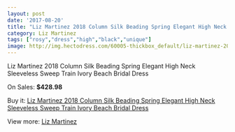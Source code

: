 ```yaml
---
layout: post
date: '2017-08-20'
title: "Liz Martinez 2018 Column Silk Beading Spring Elegant High Neck Sleeveless Sweep Train Ivory Beach Bridal Dress"
category: Liz Martinez
tags: ["rosy","dress","high","black","unique"]
image: http://img.hectodress.com/60005-thickbox_default/liz-martinez-2018-column-silk-beading-spring-elegant-high-neck-sleeveless-sweep-train-ivory-beach-bridal-dress.jpg
---
```

Liz Martinez 2018 Column Silk Beading Spring Elegant High Neck Sleeveless Sweep Train Ivory Beach Bridal Dress

On Sales: **$428.98**
<a href="https://www.hectodress.com/liz-martinez/19068-liz-martinez-2018-column-silk-beading-spring-elegant-high-neck-sleeveless-sweep-train-ivory-beach-bridal-dress.html"><amp-img layout="responsive" width="600" height="600" src="//img.hectodress.com/60005-thickbox_default/liz-martinez-2018-column-silk-beading-spring-elegant-high-neck-sleeveless-sweep-train-ivory-beach-bridal-dress.jpg" alt="Liz Martinez 2018 Column Silk Beading Spring Elegant High Neck Sleeveless Sweep Train Ivory Beach Bridal Dress 0" /></a>
<a href="https://www.hectodress.com/liz-martinez/19068-liz-martinez-2018-column-silk-beading-spring-elegant-high-neck-sleeveless-sweep-train-ivory-beach-bridal-dress.html"><amp-img layout="responsive" width="600" height="600" src="//img.hectodress.com/60010-thickbox_default/liz-martinez-2018-column-silk-beading-spring-elegant-high-neck-sleeveless-sweep-train-ivory-beach-bridal-dress.jpg" alt="Liz Martinez 2018 Column Silk Beading Spring Elegant High Neck Sleeveless Sweep Train Ivory Beach Bridal Dress 1" /></a>
<a href="https://www.hectodress.com/liz-martinez/19068-liz-martinez-2018-column-silk-beading-spring-elegant-high-neck-sleeveless-sweep-train-ivory-beach-bridal-dress.html"><amp-img layout="responsive" width="600" height="600" src="//img.hectodress.com/60009-thickbox_default/liz-martinez-2018-column-silk-beading-spring-elegant-high-neck-sleeveless-sweep-train-ivory-beach-bridal-dress.jpg" alt="Liz Martinez 2018 Column Silk Beading Spring Elegant High Neck Sleeveless Sweep Train Ivory Beach Bridal Dress 2" /></a>
<a href="https://www.hectodress.com/liz-martinez/19068-liz-martinez-2018-column-silk-beading-spring-elegant-high-neck-sleeveless-sweep-train-ivory-beach-bridal-dress.html"><amp-img layout="responsive" width="600" height="600" src="//img.hectodress.com/60008-thickbox_default/liz-martinez-2018-column-silk-beading-spring-elegant-high-neck-sleeveless-sweep-train-ivory-beach-bridal-dress.jpg" alt="Liz Martinez 2018 Column Silk Beading Spring Elegant High Neck Sleeveless Sweep Train Ivory Beach Bridal Dress 3" /></a>
<a href="https://www.hectodress.com/liz-martinez/19068-liz-martinez-2018-column-silk-beading-spring-elegant-high-neck-sleeveless-sweep-train-ivory-beach-bridal-dress.html"><amp-img layout="responsive" width="600" height="600" src="//img.hectodress.com/60007-thickbox_default/liz-martinez-2018-column-silk-beading-spring-elegant-high-neck-sleeveless-sweep-train-ivory-beach-bridal-dress.jpg" alt="Liz Martinez 2018 Column Silk Beading Spring Elegant High Neck Sleeveless Sweep Train Ivory Beach Bridal Dress 4" /></a>
<a href="https://www.hectodress.com/liz-martinez/19068-liz-martinez-2018-column-silk-beading-spring-elegant-high-neck-sleeveless-sweep-train-ivory-beach-bridal-dress.html"><amp-img layout="responsive" width="600" height="600" src="//img.hectodress.com/60006-thickbox_default/liz-martinez-2018-column-silk-beading-spring-elegant-high-neck-sleeveless-sweep-train-ivory-beach-bridal-dress.jpg" alt="Liz Martinez 2018 Column Silk Beading Spring Elegant High Neck Sleeveless Sweep Train Ivory Beach Bridal Dress 5" /></a>

Buy it: [Liz Martinez 2018 Column Silk Beading Spring Elegant High Neck Sleeveless Sweep Train Ivory Beach Bridal Dress](https://www.hectodress.com/liz-martinez/19068-liz-martinez-2018-column-silk-beading-spring-elegant-high-neck-sleeveless-sweep-train-ivory-beach-bridal-dress.html "Liz Martinez 2018 Column Silk Beading Spring Elegant High Neck Sleeveless Sweep Train Ivory Beach Bridal Dress")

View more: [Liz Martinez](https://www.hectodress.com/355-liz-martinez "Liz Martinez")